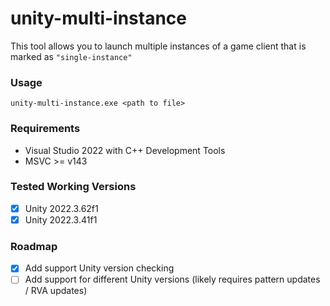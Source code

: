 # unity-multi-instance
This tool allows you to launch multiple instances of a game client that is marked as `"single-instance"`

### Usage
```
unity-multi-instance.exe <path to file>
```

### Requirements
- Visual Studio 2022 with C++ Development Tools
- MSVC >= v143

### Tested Working Versions
- [x] Unity 2022.3.62f1
- [x] Unity 2022.3.41f1

### Roadmap
- [x] Add support Unity version checking
- [ ] Add support for different Unity versions (likely requires pattern updates / RVA updates) 
